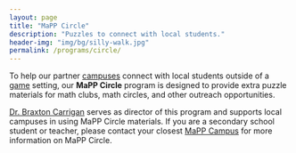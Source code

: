 ```yaml
---
layout: page
title: "MaPP Circle"
description: "Puzzles to connect with local students."
header-img: "img/bg/silly-walk.jpg"
permalink: /programs/circle/
---
```


To help our partner [campuses](/campuses/) connect with local students
outside of a [game](/programs/challenge/) setting, our
**MaPP Circle** program is designed to provide extra puzzle materials
for math clubs, math circles, and other outreach opportunities.

[Dr. Braxton Carrigan](/about/people) serves as director of this
program and supports local campuses in using MaPP Circle materials.
If you are a secondary school student or teacher, please contact
your closest [MaPP Campus](/campuses/) for more information on MaPP Circle.
